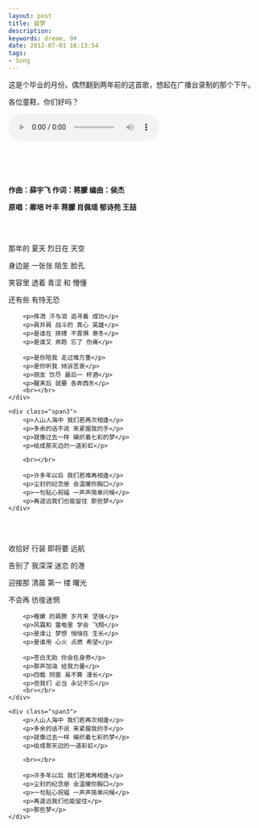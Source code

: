 ```yaml
---
layout: post
title: 留梦
description:
keywords: dream, 9#
date: 2012-07-01 16:13:54
tags:
- Song
---
```


这是个毕业的月份。偶然翻到两年前的这首歌，想起在广播台录制的那个下午。

各位童鞋，你们好吗？

<!-- <br></br> -->

<div class="audiocontainer">
	<div class="mc" style="margin-bottom: 2em;">
	<audio src="http://files.qingpei.me/a/%E7%95%99%E6%A2%A6_edwardtoday.mp3" type="audio/mp3" controls="controls">
	<itext id="lyrics_a" lang="zh" type="text/lrc" display="yes" src="/song/lrc/%E7%95%99%E6%A2%A6_edwardtoday.lrc" category="LRC"></itext>
	</audio>
	<h1 id="lyricsline"></h1>
	</div>
</div>

<br></br>

<strong>作曲：薛宇飞  作词：蒋朦  编曲：侯杰</strong>

<strong>原唱：卿培 叶丰 蒋朦 肖佩瑶 郁诗苑 王喆</strong>

<br></br>

<div class="row">
	<div class="span3">
		<p>那年的 夏天  烈日在 天空</p>
		<p>身边是 一张张 陌生 脸孔</p>
		<p>笑容里 透着 青涩 和 懵懂</p>
		<p>还有些 有恃无恐</p>

		<p>挥洒 汗与泪 追寻着 成功</p>
		<p>肩并肩 战斗的 真心 英雄</p>
		<p>是谁在 拼搏 不畏惧 寒冬</p>
		<p>是谁又 奔跑 忘了 伤痛</p>

		<p>是你陪我 走过难万重</p>
		<p>是你听我 倾诉苦衷</p>
		<p>朋友 饮尽 最后一 杯酒</p>
		<p>醒来后 就要 各奔西东</p>
		<br></br>
	</div>

	<div class="span3">
		<p>人山人海中 我们若再次相逢</p>
		<p>多余的话不说 来紧握我的手</p>
		<p>就像过去一样 编织着七彩的梦</p>
		<p>绘成那天边的一道彩虹</p>

		<br></br>

		<p>许多年以后 我们若难再相逢</p>
		<p>尘封的纪念册 会温暖你胸口</p>
		<p>一句贴心祝福 一声声简单问候</p>
		<p>再遥远我们也能留住 那些梦</p>
	</div>
</div>

<br></br>

<div class="row">
	<div class="span3">
		<p>收拾好 行装 即将要 远航</p>
		<p>告别了 我深深 迷恋 的港</p>
		<p>迎接那 清晨 第一 缕 曙光</p>
		<p>不会再 彷徨迷惘</p>

		<p>稚嫩 的肩膀 岁月来 坚强</p>
		<p>风霜和 雷电里 学会 飞翔</p>
		<p>是谁让 梦想 悄悄在 生长</p>
		<p>是谁用 心火 点燃 希望</p>

		<p>苍白无助 你会在身旁</p>
		<p>那声加油 给我力量</p>
		<p>四载 同窗 虽不算 漫长</p>
		<p>但我们 必当 永记不忘</p>
		<br></br>
	</div>

	<div class="span3">
		<p>人山人海中 我们若再次相逢</p>
		<p>多余的话不说 来紧握我的手</p>
		<p>就像过去一样 编织着七彩的梦</p>
		<p>绘成那天边的一道彩虹</p>

		<br></br>

		<p>许多年以后 我们若难再相逢</p>
		<p>尘封的纪念册 会温暖你胸口</p>
		<p>一句贴心祝福 一声声简单问候</p>
		<p>再遥远我们也能留住</p>
		<p>那些梦</p>
	</div>
</div>

<!--[if lt IE 9]>
	<script src="/js/mediaelement/mediaelement-and-player.min.js"></script>
	<link rel="stylesheet" href="/js/mediaelement/mediaelementplayer.min.css"/>
	<script>
		$('audio,video').mediaelementplayer();
	</script>
<![endif]-->

<script type="text/javascript" src="/js/itext/itext.min.js"></script>
<script type="text/javascript">
var audio = document.getElementsByTagName("audio")[0];
  // parse itexts and create an invisible menu for them
  var itexts=new ItextCollection(jQuery(audio), "lyricsline");
  // set callback for audio
  audio.addEventListener("timeupdate", function() {
  	if (audio.paused || audio.ended) {
  		return;
  	}
  	itexts.show(self.audio.currentTime);
  }, false);
</script>
